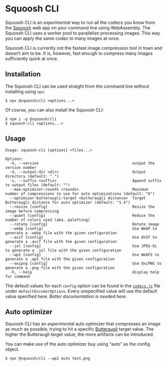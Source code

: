 # Squoosh CLI

Squoosh CLI is an _experimental_ way to run all the codecs you know from the [Squoosh] web app on your command line using WebAssembly. The Squoosh CLI uses a worker pool to parallelize processing images. This way you can apply the same codec to many images at once.

Squoosh CLI is currently not the fastest image compression tool in town and doesn’t aim to be. It is, however, fast enough to compress many images sufficiently quick at once.

## Installation

The Squoosh CLI can be used straight from the command line without installing using `npx`:

```
$ npx @squoosh/cli <options...>
```

Of course, you can also install the Squoosh CLI:

```
$ npm i -g @squoosh/cli
$ squoosh-cli <options...>
```

## Usage

```
Usage: squoosh-cli [options] <files...>

Options:
  -V, --version                                          output the version number
  -d, --output-dir <dir>                                 Output directory (default: ".")
  -s, --suffix <suffix>                                  Append suffix to output files (default: "")
  --max-optimizer-rounds <rounds>                        Maximum number of compressions to use for auto optimizations (default: "6")
  --optimizer-butteraugli-target <butteraugli distance>  Target Butteraugli distance for auto optimizer (default: "1.4")
  --resize [config]                                      Resize the image before compressing
  --quant [config]                                       Reduce the number of colors used (aka. paletting)
  --rotate [config]                                      Rotate image
  --webp [config]                                        Use WebP to generate a .webp file with the given configuration
  --avif [config]                                        Use AVIF to generate a .avif file with the given configuration
  --jxl [config]                                         Use JPEG-XL to generate a .jxl file with the given configuration
  --wp2 [config]                                         Use WebP2 to generate a .wp2 file with the given configuration
  --oxipng [config]                                      Use OxiPNG to generate a .png file with the given configuration
  -h, --help                                             display help for command
```

The default values for each `config` option can be found in the [`codecs.js`][codecs.js] file under `defaultEncoderOptions`. Every unspecified value will use the default value specified here. _Better documentation is needed here._

## Auto optimizer

Squoosh CLI has an _experimental_ auto optimizer that compresses an image as much as possible, trying to hit a specific [Butteraugli] target value. The higher the Butteraugli target value, the more artifacts can be introduced.

You can make use of the auto optimizer buy using “auto” as the config object.

```
$ npx @squoosh/cli --wp2 auto test.png
```

[squoosh]: https://squoosh.app
[codecs.js]: https://github.com/GoogleChromeLabs/squoosh/blob/dev/cli/src/codecs.js
[butteraugli]: https://github.com/google/butteraugli
